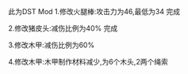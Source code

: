 此为DST Mod
1.修改火腿棒:攻击力为46,最低为34  完成

2.修改猪皮头:减伤比例为40%  完成

3.修改木甲:减伤比例为60%

4.修改木甲:木甲制作材料减少,为6个木头,2两个绳索

